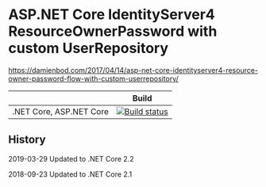 # ASP.NET Core IdentityServer4 ResourceOwnerPassword with custom UserRepository

https://damienbod.com/2017/04/14/asp-net-core-identityserver4-resource-owner-password-flow-with-custom-userrepository/


|                           | Build                                                                                                                                                                          |       
| ------------------------- | ------------------------------------------------------------------------------------------------------------------------------------------------------------------------------ |
| .NET Core, ASP.NET Core   | [![Build status](https://ci.appveyor.com/api/projects/status/upo9ihgccbod5xed?svg=true)](https://ci.appveyor.com/project/damienbod/aspnetcoreidentityserver4resourceownerpassword)   |


## History

2019-03-29 Updated to .NET Core 2.2

2018-09-23 Updated to .NET Core 2.1